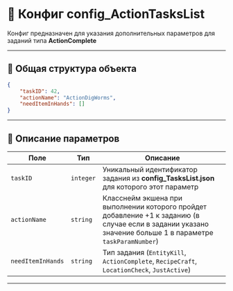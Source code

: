 
# 📄 Конфиг config_ActionTasksList

Конфиг предназначен для указания дополнительных параметров для заданий типа **ActionComplete**

---

## 🧱 Общая структура объекта

```json
{
    "taskID": 42,
    "actionName": "ActionDigWorms",
    "needItemInHands": []
}
```

---

## 🧩 Описание параметров

| Поле              | Тип        |  Описание |
|-------------------|------------|----------|
| `taskID`          | `integer`  | Уникальный идентификатор задания из **config_TasksList.json** для которого этот параметр |
| `actionName`      | `string`   | Класснейм экшена при выполнении которого пройдет добавление +1 к заданию (в случае если в задании указано значение больше 1 в параметре `taskParamNumber`) |
| `needItemInHands` | `string`   | Тип задания (`EntityKill`, `ActionComplete`, `RecipeCraft`, `LocationCheck`, `JustActive`) |

---
